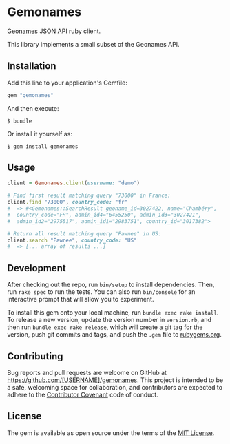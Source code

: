 # Gemonames

[Geonames][] JSON API ruby client.

This library implements a small subset of the Geonames API.

## Installation

Add this line to your application's Gemfile:

```ruby
gem "gemonames"
```

And then execute:

    $ bundle

Or install it yourself as:

    $ gem install gemonames

## Usage

```ruby
client = Gemonames.client(username: "demo")

# Find first result matching query "73000" in France:
client.find "73000", country_code: "fr"
#  => #<Gemonames::SearchResult geoname_id=3027422, name="Chambéry",
#  country_code="FR", admin_id4="6455250", admin_id3="3027421",
#  admin_id2="2975517", admin_id1="2983751", country_id="3017382">

# Return all result matching query "Pawnee" in US:
client.search "Pawnee", country_code: "US"
#  => [... array of results ...]
```

## Development

After checking out the repo, run `bin/setup` to install dependencies. Then, run `rake spec` to run the tests. You can also run `bin/console` for an interactive prompt that will allow you to experiment.

To install this gem onto your local machine, run `bundle exec rake install`. To release a new version, update the version number in `version.rb`, and then run `bundle exec rake release`, which will create a git tag for the version, push git commits and tags, and push the `.gem` file to [rubygems.org](https://rubygems.org).

## Contributing

Bug reports and pull requests are welcome on GitHub at https://github.com/[USERNAME]/gemonames. This project is intended to be a safe, welcoming space for collaboration, and contributors are expected to adhere to the [Contributor Covenant](contributor-covenant.org) code of conduct.


## License

The gem is available as open source under the terms of the [MIT License](http://opensource.org/licenses/MIT).

[geonames]: http://www.geonames.org
